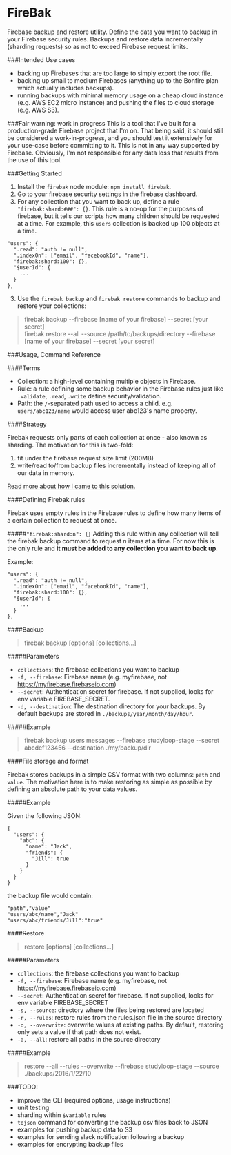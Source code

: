 # FireBak

Firebase backup and restore utility. Define the data you want to backup in your Firebase security rules. Backups and restore data incrementally (sharding requests) so as not to exceed Firebase request limits.

###Intended Use cases
- backing up Firebases that are too large to simply export the root file.
- backing up small to medium Firebases (anything up to the Bonfire plan which actually includes backups).
- running backups with minimal memory usage on a cheap cloud instance (e.g. AWS EC2 micro instance) and pushing the files to cloud storage (e.g. AWS S3).

###Fair warning: work in progress
This is a tool that I've built for a production-grade Firebase project that I'm on. That being said, it should still be considered a work-in-progress, and you should test it extensively for your use-case before committing to it. This is not in any way supported by Firebase. Obviously, I'm not responsible for any data loss that results from the use of this tool.

###Getting Started

1. Install the `firebak` node module: `npm install firebak`.
2. Go to your firebase security settings in the firebase dashboard.
3. For any collection that you want to back up, define a rule `"firebak:shard:###": {}`. This rule is a no-op for the purposes of firebase, but it tells our scripts how many children should be requested at a time. For example, this `users` collection is backed up 100 objects at a time.
```
"users": {
  ".read": "auth != null",
  ".indexOn": ["email", "facebookId", "name"],
  "firebak:shard:100": {},
  "$userId": {
    ...
  }
},
```
3. Use the `firebak backup` and `firebak restore` commands to backup and restore your collections:  
> firebak backup --firebase [name of your firebase] --secret [your secret]  
> firebak restore --all --source /path/to/backups/directory --firebase [name of your firebase] --secret [your secret]

###Usage, Command Reference

####Terms
- Collection: a high-level containing multiple objects in Firebase.
- Rule: a rule defining some backup behavior in the Firebase rules just like `.validate`, `.read`, `.write` define security/validation.
- Path: the `/`-separated path used to access a child. e.g. `users/abc123/name` would access user abc123's name property.

####Strategy

Firebak requests only parts of each collection at once - also known as sharding. The motivation for this is two-fold:
1. fit under the firebase request size limit (200MB)
2. write/read to/from backup files incrementally instead of keeping all of our data in memory.

[Read more about how I came to this solution.](http://alexklibisz.roughdraft.io/3247dcba8c8d7936a0ce-creating-an-effective-firebase-backup-solution)

####Defining Firebak rules

Firebak uses empty rules in the Firebase rules to define how many items of a certain collection to request at once.

#####`"firebak:shard:n": {}`
Adding this rule within any collection will tell the firebak backup command to request *n* items at a time. For now this is the only rule and **it must be added to any collection you want to back up**.

Example:
```
"users": {
  ".read": "auth != null",
  ".indexOn": ["email", "facebookId", "name"],
  "firebak:shard:100": {},
  "$userId": {
    ...
  }
},
```

####Backup

> firebak backup [options] [collections...]

#####Parameters
- `collections`: the firebase collections you want to backup
- `-f, --firebase`: Firebase name (e.g. myfirebase, not https://myfirebase.firebaseio.com)
- `--secret`: Authentication secret for firebase. If not supplied, looks for env variable FIREBASE_SECRET.
- `-d, --destination`: The destination directory for your backups. By default backups are stored in `./backups/year/month/day/hour`.

#####Example

> firebak backup users messages --firebase studyloop-stage --secret abcdef123456 --destination ./my/backup/dir

####File storage and format

Firebak stores backups in a simple CSV format with two columns: `path` and `value`. The motivation here is to make restoring as simple as possible by defining an absolute path to your data values.

#####Example

Given the following JSON:

```
{
  "users": {
    "abc": {
      "name": "Jack",
      "friends": {
        "Jill": true
      }
    }
  }
}
```

the backup file would contain:

```
"path","value"
"users/abc/name","Jack"
"users/abc/friends/Jill":"true"
```

####Restore

> restore [options] [collections...]

#####Parameters
- `collections`: the firebase collections you want to backup
- `-f, --firebase`: Firebase name (e.g. myfirebase, not https://myfirebase.firebaseio.com)
- `--secret`: Authentication secret for firebase. If not supplied, looks for env variable FIREBASE_SECRET
- `-s, --source`: directory where the files being restored are located
- `-r, --rules`: restore rules from the rules.json file in the source directory
- `-o, --overwrite`: overwrite values at existing paths. By default, restoring only sets a value if that path does not exist.
- `-a, --all`: restore all paths in the source directory

#####Example

> restore --all --rules --overwrite --firebase studyloop-stage --source ./backups/2016/1/22/10

###TODO:

- improve the CLI (required options, usage instructions)
- unit testing
- sharding within `$variable` rules
- `tojson` command for converting the backup csv files back to JSON
- examples for pushing backup data to S3
- examples for sending slack notification following a backup
- examples for encrypting backup files
